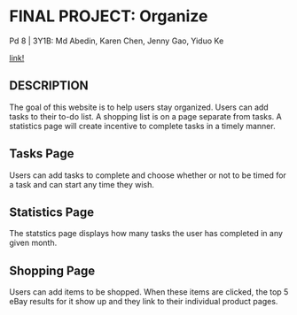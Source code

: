 # FINAL PROJECT: Organize
Pd 8 | 3Y1B: Md Abedin, Karen Chen, Jenny Gao, Yiduo Ke

[link!](http://206.189.206.243/)

## DESCRIPTION
The goal of this website is to help users stay organized.  Users can add tasks to their to-do list. A shopping list is on a page separate from tasks. A statistics page will create incentive to complete tasks in a timely manner.

## Tasks Page
Users can add tasks to complete and choose whether or not to be timed for a task and can start any time they wish. 

## Statistics Page
The statstics page displays how many tasks the user has completed in any given month.

## Shopping Page
Users can add items to be shopped. When these items are clicked, the top 5 eBay results for it show up and they link to their individual product pages.
